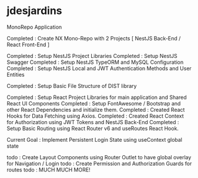 # jdesjardins
 MonoRepo Application

Completed : Create NX Mono-Repo with 2 Projects [ NestJS Back-End / React Front-End ]

Completed : Setup NestJS Project Libraries
Completed : Setup NestJS Swagger
Completed : Setup NestJS TypeORM and MySQL Configuration
Completed : Setup NestJS Local and JWT Authentication Methods and User Entities

Completed : Setup Basic File Structure of DIST library

Completed : Setup React Project Libraries for main application and Shared React UI Components
Completed : Setup FontAwesome / Bootstrap and other React Dependencies and initialize them.
Completed : Created React Hooks for Data Fetching using Axios.
Completed : Created React Context for Authorization using JWT Tokens and NestJS Back-End
Completed : Setup Basic Routing using React Router v6 and useRoutes React Hook.

Current Goal : Implement Persistent Login State using useContext global state

todo : Create Layout Components using Router Outlet to have global overlay for Navigation / Login
todo : Create Permission and Authorization Guards for routes
todo : MUCH MUCH MORE!
